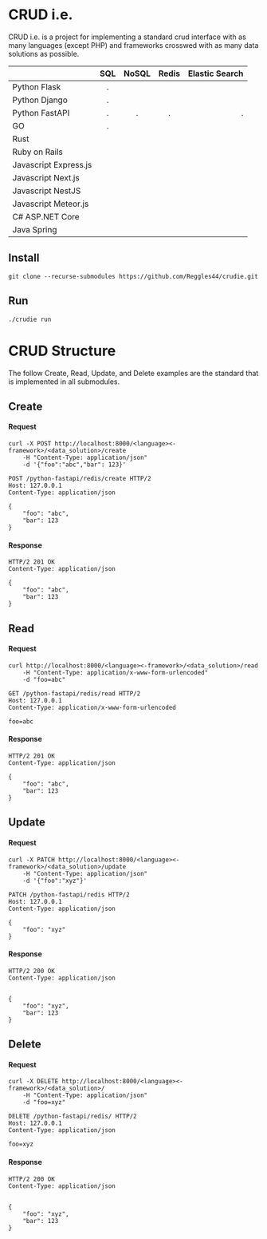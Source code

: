 # CRUD i.e.
CRUD i.e. is a project for implementing a standard crud interface with as many languages (except PHP) and frameworks crosswed with as many data solutions as possible.

|                         | SQL | NoSQL | Redis | Elastic Search |
|-------------------------|:---:|:-----:|:-----:|---------------:|
| Python Flask            |  .  |       |       |                |
| Python Django           |  .  |       |       |                |
| Python FastAPI          |  .  |   .   |   .   |       .        |
| GO                      |  .  |       |       |                |
| Rust                    |     |       |       |                |
| Ruby on Rails           |     |       |       |                |
| Javascript Express.js   |     |       |       |                |
| Javascript Next.js      |     |       |       |                |
| Javascript NestJS       |     |       |       |                |
| Javascript Meteor.js    |     |       |       |                |
| C# ASP.NET Core         |     |       |       |                |
| Java Spring             |     |       |       |                |

## Install
    git clone --recurse-submodules https://github.com/Reggles44/crudie.git
    
## Run
    ./crudie run


# CRUD Structure
The follow Create, Read, Update, and Delete examples are the standard that is implemented in all submodules.

## Create
#### Request
```
curl -X POST http://localhost:8000/<language><-framework>/<data_solution>/create
    -H "Content-Type: application/json"
    -d '{"foo":"abc","bar": 123}'
```

```
POST /python-fastapi/redis/create HTTP/2
Host: 127.0.0.1
Content-Type: application/json

{
    "foo": "abc",
    "bar": 123
}

```
    
#### Response

```
HTTP/2 201 OK
Content-Type: application/json

{
    "foo": "abc",
    "bar": 123
}
```

## Read
#### Request
```
curl http://localhost:8000/<language><-framework>/<data_solution>/read
    -H "Content-Type: application/x-www-form-urlencoded" 
    -d "foo=abc"
```

```
GET /python-fastapi/redis/read HTTP/2
Host: 127.0.0.1
Content-Type: application/x-www-form-urlencoded

foo=abc
```
    
#### Response

```
HTTP/2 201 OK
Content-Type: application/json

{
    "foo": "abc",
    "bar": 123
}
```

## Update
#### Request
```
curl -X PATCH http://localhost:8000/<language><-framework>/<data_solution>/update
    -H "Content-Type: application/json"
    -d '{"foo":"xyz"}'
```

```
PATCH /python-fastapi/redis HTTP/2
Host: 127.0.0.1
Content-Type: application/json

{
    "foo": "xyz"
}
```
    
#### Response

```
HTTP/2 200 OK
Content-Type: application/json


{
    "foo": "xyz",
    "bar": 123
}
```

## Delete
#### Request
```
curl -X DELETE http://localhost:8000/<language><-framework>/<data_solution>/
    -H "Content-Type: application/json"
    -d "foo=xyz"
```

```
DELETE /python-fastapi/redis/ HTTP/2
Host: 127.0.0.1
Content-Type: application/json

foo=xyz
```
    
#### Response

```
HTTP/2 200 OK
Content-Type: application/json


{
    "foo": "xyz",
    "bar": 123
}
```
